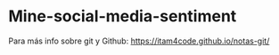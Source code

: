 # Mine-social-media-sentiment

Para más info sobre git y Github: https://itam4code.github.io/notas-git/
